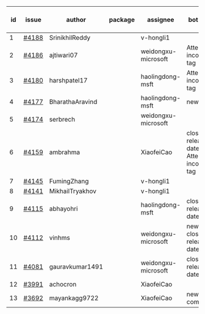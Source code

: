 | id | issue | author | package | assignee | bot advice | created date of issue | target release date | date from target |
| ------ | ------ | ------ | ------ | ------ | ------ | ------ | ------ | :-----: |
| 1 | [#4188](https://github.com/Azure/sdk-release-request/issues/4188) | SrinikhilReddy |  | v-hongli1 |  | 05-23 |  | 0 |
| 2 | [#4186](https://github.com/Azure/sdk-release-request/issues/4186) | ajtiwari07 |  | weidongxu-microsoft | Attention to inconsistent tag | 05-22 | 06-23 |  |
| 3 | [#4180](https://github.com/Azure/sdk-release-request/issues/4180) | harshpatel17 |  | haolingdong-msft | Attention to inconsistent tag | 05-18 | 06-23 |  |
| 4 | [#4177](https://github.com/Azure/sdk-release-request/issues/4177) | BharathaAravind |  | haolingdong-msft | new issue. | 05-18 | 06-23 |  |
| 5 | [#4174](https://github.com/Azure/sdk-release-request/issues/4174) | serbrech |  | weidongxu-microsoft |  | 05-18 | 06-23 |  |
| 6 | [#4159](https://github.com/Azure/sdk-release-request/issues/4159) | ambrahma |  | XiaofeiCao | close to release date.  Attention to inconsistent tag | 05-11 | 05-26 | 0 |
| 7 | [#4145](https://github.com/Azure/sdk-release-request/issues/4145) | FumingZhang |  | v-hongli1 |  | 05-08 |  | 0 |
| 8 | [#4141](https://github.com/Azure/sdk-release-request/issues/4141) | MikhailTryakhov |  | v-hongli1 |  | 05-07 |  | 0 |
| 9 | [#4115](https://github.com/Azure/sdk-release-request/issues/4115) | abhayohri |  | haolingdong-msft | close to release date.  | 05-01 | 05-26 | 0 |
| 10 | [#4112](https://github.com/Azure/sdk-release-request/issues/4112) | vinhms |  | weidongxu-microsoft | new issue. close to release date.  | 04-28 | 05-26 | 0 |
| 11 | [#4081](https://github.com/Azure/sdk-release-request/issues/4081) | gauravkumar1491 |  | weidongxu-microsoft | close to release date.  | 04-24 | 05-26 | 0 |
| 12 | [#3991](https://github.com/Azure/sdk-release-request/issues/3991) | achocron |  | XiaofeiCao |  | 03-24 | 04-28 |  |
| 13 | [#3692](https://github.com/Azure/sdk-release-request/issues/3692) | mayankagg9722 |  | XiaofeiCao | new comment. | 01-24 | 02-24 |  |
